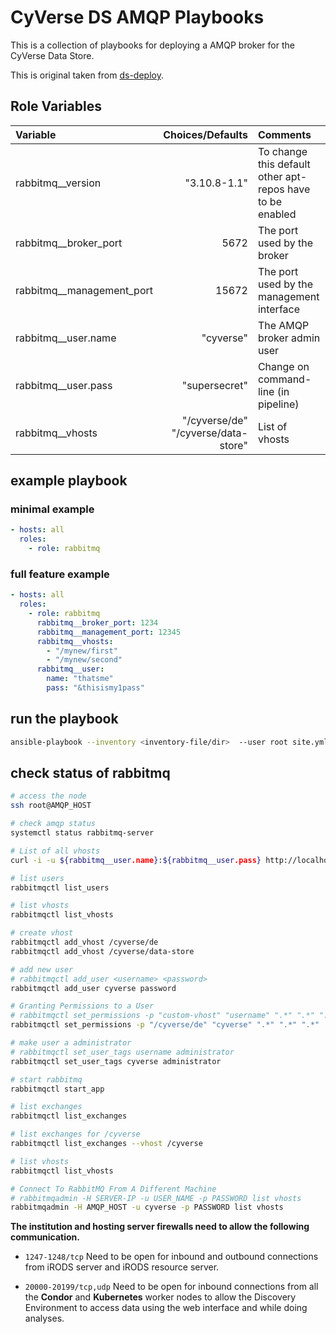 # CyVerse DS AMQP Playbooks

This is a collection of playbooks for deploying a AMQP broker for the CyVerse Data Store.

This is original taken from [ds-deploy](https://gitlab.cyverse.org/tugraz/ds-deploy).

## Role Variables

| Variable               | Choices/Defaults | Comments |
|:---------------------- | ----------------:|:-------- |
| rabbitmq__version      | "3.10.8-1.1"     | To change this default other apt-repos have to be enabled |
| rabbitmq__broker_port  | 5672             | The port used by the broker |
| rabbitmq__management_port | 15672         | The port used by the management interface |
| rabbitmq__user.name    | "cyverse"        | The AMQP broker admin user |
| rabbitmq__user.pass    | "supersecret"    | Change on command-line (in pipeline) |
| rabbitmq__vhosts       | "/cyverse/de"<br/>"/cyverse/data-store"            | List of vhosts |


## example playbook

### minimal example

```yaml
- hosts: all
  roles:
    - role: rabbitmq
```

### full feature example

```yaml
- hosts: all
  roles:
    - role: rabbitmq
      rabbitmq__broker_port: 1234
      rabbitmq__management_port: 12345
      rabbitmq__vhosts:
        - "/mynew/first"
        - "/mynew/second"
      rabbitmq__user:
        name: "thatsme"
        pass: "&thisismy1pass"
```
## run the playbook

```bash
ansible-playbook --inventory <inventory-file/dir>  --user root site.yml
```

## check status of rabbitmq
```bash
# access the node
ssh root@AMQP_HOST

# check amqp status
systemctl status rabbitmq-server

# List of all vhosts
curl -i -u ${rabbitmq__user.name}:${rabbitmq__user.pass} http://localhost:15672/api/vhosts | <json_pp | jq .>

# list users
rabbitmqctl list_users

# list vhosts
rabbitmqctl list_vhosts

# create vhost
rabbitmqctl add_vhost /cyverse/de
rabbitmqctl add_vhost /cyverse/data-store

# add new user
# rabbitmqctl add_user <username> <password>
rabbitmqctl add_user cyverse password

# Granting Permissions to a User
# rabbitmqctl set_permissions -p "custom-vhost" "username" ".*" ".*" ".*"
rabbitmqctl set_permissions -p "/cyverse/de" "cyverse" ".*" ".*" ".*"

# make user a administrator
# rabbitmqctl set_user_tags username administrator
rabbitmqctl set_user_tags cyverse administrator

# start rabbitmq
rabbitmqctl start_app

# list exchanges
rabbitmqctl list_exchanges

# list exchanges for /cyverse
rabbitmqctl list_exchanges --vhost /cyverse

# list vhosts
rabbitmqctl list_vhosts

# Connect To RabbitMQ From A Different Machine
# rabbitmqadmin -H SERVER-IP -u USER_NAME -p PASSWORD list vhosts
rabbitmqadmin -H AMQP_HOST -u cyverse -p PASSWORD list vhosts

```


**The institution and hosting server firewalls need to allow the following communication.**

* `1247-1248/tcp` Need to be open for inbound and outbound connections from iRODS server and iRODS resource server.

* `20000-20199/tcp,udp` Need to be open for inbound connections from all the **Condor** and **Kubernetes** worker nodes to allow the Discovery Environment to access data using the web interface and while doing analyses.
